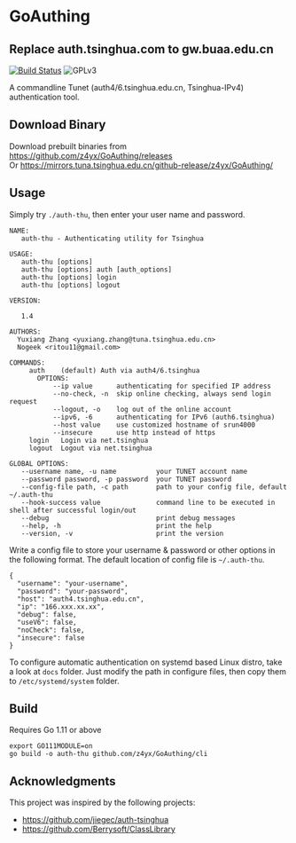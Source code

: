 # GoAuthing

## Replace auth.tsinghua.com to gw.buaa.edu.cn

[![Build Status](https://travis-ci.org/z4yx/GoAuthing.svg?branch=master)](https://travis-ci.org/z4yx/GoAuthing)
![GPLv3](https://img.shields.io/badge/license-GPLv3-blue.svg)

A commandline Tunet (auth4/6.tsinghua.edu.cn, Tsinghua-IPv4) authentication tool.

## Download Binary

Download prebuilt binaries from https://github.com/z4yx/GoAuthing/releases  
Or https://mirrors.tuna.tsinghua.edu.cn/github-release/z4yx/GoAuthing/

## Usage

Simply try `./auth-thu`, then enter your user name and password.

```
NAME:
   auth-thu - Authenticating utility for Tsinghua

USAGE:
   auth-thu [options]
   auth-thu [options] auth [auth_options]
   auth-thu [options] login
   auth-thu [options] logout

VERSION:

   1.4

AUTHORS:
  Yuxiang Zhang <yuxiang.zhang@tuna.tsinghua.edu.cn>
  Nogeek <ritou11@gmail.com>

COMMANDS:
     auth    (default) Auth via auth4/6.tsinghua
       OPTIONS:
           --ip value      authenticating for specified IP address
           --no-check, -n  skip online checking, always send login request
           --logout, -o    log out of the online account
           --ipv6, -6      authenticating for IPv6 (auth6.tsinghua)
           --host value    use customized hostname of srun4000
           --insecure      use http instead of https
     login   Login via net.tsinghua
     logout  Logout via net.tsinghua

GLOBAL OPTIONS:
   --username name, -u name          your TUNET account name
   --password password, -p password  your TUNET password
   --config-file path, -c path       path to your config file, default ~/.auth-thu
   --hook-success value              command line to be executed in shell after successful login/out
   --debug                           print debug messages
   --help, -h                        print the help
   --version, -v                     print the version
```

Write a config file to store your username & password or other options in the following format.
The default location of config file is `~/.auth-thu`.

```
{
  "username": "your-username",
  "password": "your-password",
  "host": "auth4.tsinghua.edu.cn",
  "ip": "166.xxx.xx.xx",
  "debug": false,
  "useV6": false,
  "noCheck": false,
  "insecure": false
}
```

To configure automatic authentication on systemd based Linux distro, take a look at `docs` folder. Just modify the path in configure files, then copy them to `/etc/systemd/system` folder.

## Build

Requires Go 1.11 or above

```
export GO111MODULE=on
go build -o auth-thu github.com/z4yx/GoAuthing/cli
```

## Acknowledgments

This project was inspired by the following projects:

- https://github.com/jiegec/auth-tsinghua
- https://github.com/Berrysoft/ClassLibrary
